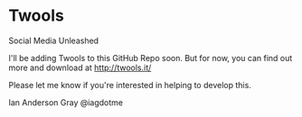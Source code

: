 Twools
======

Social Media Unleashed


I'll be adding Twools to this GitHub Repo soon. But for now, you can find out more and download at http://twools.it/

Please let me know if you're interested in helping to develop this.

Ian Anderson Gray @iagdotme
